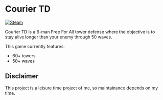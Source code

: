 # Courier TD
[<img alt="Steam" src="https://img.shields.io/badge/Steam-Workshop-green.svg?logo=steam&logoColor=white">](https://steamcommunity.com/sharedfiles/filedetails/?id=2197584127)

Courier TD is a 6-man Free For All tower defense where the objective is to stay alive longer than your enemy through 50 waves.

This game currently features:
* 60+ towers
* 50+ waves

## Disclaimer
This project is a leisure time project of me, so maintainance depends on my time.
